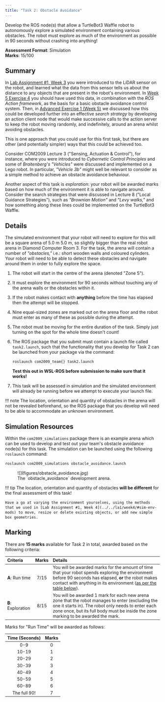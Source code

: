 ```yaml
---  
title: "Task 2: Obstacle Avoidance" 
---  
```


Develop the ROS node(s) that allow a TurtleBot3 Waffle robot to autonomously explore a simulated environment containing various obstacles. The robot must explore as much of the environment as possible in 90 seconds without crashing into anything!

**Assessment Format**: Simulation  
**Marks**: 15/100

## Summary

In [Lab Assignment #1, Week 3](../../la1/week3/#lidar) you were introduced to the LiDAR sensor on the robot, and learned what the data from this sensor tells us about the distance to any objects that are present in the robot's environment. In [Week 5 Exercise 4](../../la1/week5/#ex4) you should have used this data, in combination with the *ROS Action framework*, as the basis for a basic obstacle avoidance control system. Then, in [Advanced Exercise 1 (Week 5)](../../la1/week5/#adv_ex1) we discussed how this could be developed further into an effective *search strategy* by developing an action client node that would make successive calls to the action server to keep the robot moving randomly, and indefinitely, around an arena whilst avoiding obstacles.

This is one approach that you could use for this first task, but there are other (and potentially simpler) ways that this could be achieved too. 

Consider COM2009 Lecture 3 ("Sensing, Actuation & Control"), for instance, where you were introduced to *Cybernetic Control Principles* and some of *Braitenberg's "Vehicles"* were discussed and implemented on a Lego robot.  In particular, *"Vehicle 3b"* might well be relevant to consider as a simple method to achieve an obstacle avoidance behaviour.

Another aspect of this task is *exploration*: your robot will be awarded marks based on how much of the environment it is able to navigate around. Consider the search strategies that were discussed in Lecture 8 ("Local Guidance Strategies"), such as *"Brownian Motion"* and *"Levy walks,"* and how something along these lines could be implemented on the TurtleBot3 Waffle.

## Details

The simulated environment that your robot will need to explore for this will be a square arena of 5.0 m 5.0 m, so slightly bigger than the real robot arena in Diamond Computer Room 3. For the task, the arena will contain a number of *"obstacles,"* i.e.: short wooden walls and coloured cylinders. Your robot will need to be able to detect these obstacles and navigate around them in order to fully explore the space.

1. The robot will start in the centre of the arena (denoted "Zone 5").
1. It must explore the environment for 90 seconds without touching any of the arena walls or the obstacles within it.
1. If the robot makes contact with **anything** before the time has elapsed then the attempt will be stopped.
1. Nine equal-sized zones are marked out on the arena floor and the robot must enter as many of these as possible during the attempt.
1. The robot must be moving for the entire duration of the task. Simply just turning on the spot for the whole time doesn't count!

    <a name="launch"></a>

1. The ROS package that you submit must contain a launch file called `task2.launch`, such that the functionality that you develop for Task 2 can be launched from your package via the command:

    ```bash
    roslaunch com2009_team{} task2.launch
    ```

    **Test this out in WSL-ROS before submission to make sure that it works!**

1. This task will be assessed in simulation and the simulated environment will already be running before we attempt to execute your launch file. 

!!! note
    The location, orientation and quantity of obstacles in the arena will not be revealed beforehand, so the ROS package that you develop will need to be able to accommodate an unknown environment. 

## Simulation Resources

Within the `com2009_simulations` package there is an example arena which can be used to develop and test out your team's obstacle avoidance node(s) for this task. The simulation can be launched using the following `roslaunch` command:

```bash
roslaunch com2009_simulations obstacle_avoidance.launch
```

<a name="avoid_arena"></a>

<figure markdown>
  ![](figures/obstacle_avoidance.jpg)
  <figcaption>The `obstacle_avoidance` development arena.</figcaption>
</figure>

!!! tip
    The location, orientation and quantity of obstacles **will be different** for the final assessment of this task!

    Have a go at varying the environment yourselves, using the methods that we used in [Lab Assignment #1, Week 4](../../la1/week4/#sim-env-mods) to move, resize or delete existing objects, or add new simple box geometries.

## Marking

There are **15 marks** available for Task 2 in total, awarded based on the following criteria:

<center>

| Criteria | Marks | Details |
| :--- | :---: | :--- |
| **A**: Run time | 7/15 | You will be awarded marks for the amount of time that your robot spends exploring the environment before 90 seconds has elapsed, **or** the robot makes contact with anything in its environment ([as per the table below](#run-time)). |
| **B**: Exploration | 8/15 | You will be awarded 1 mark for each new arena zone that the robot manages to enter (excluding the one it starts in). The robot only needs to enter each zone once, but its full body must be inside the zone marking to be awarded the mark. |

</center>

Marks for "Run Time" will be awarded as follows:

<a name="run-time"></a>

<center>

| Time (Seconds) | Marks |
| :---: | :---: |
| 0-9 | 0 |
| 10-19 | 1 |
| 20-29 | 2 |
| 30-39 | 3 |
| 40-49 | 4 |
| 50-59 | 5 |
| 60-89 | 6 |
| The full 90! | 7 |

</center>